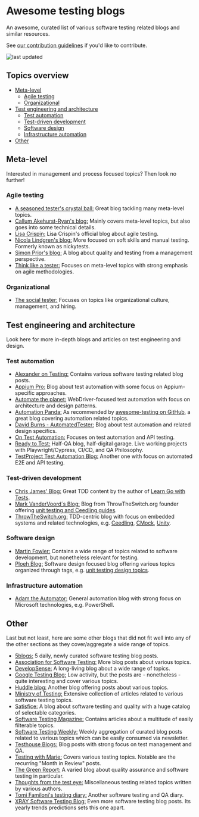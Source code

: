# Awesome testing blogs

An awesome, curated list of various software testing related blogs and similar resources.

See [our contribution guidelines](https://github.com/ChristoWolf/awesome-testing-blogs/blob/main/CONTRIBUTING.md) if you'd like to contribute.

![last updated](https://img.shields.io/github/last-commit/ChristoWolf/awesome-testing-blogs/main?color=purple&label=last%20updated&style=for-the-badge)

## Topics overview

- [Meta-level](#meta-level)
  - [Agile testing](#agile-testing)
  - [Organizational](#organizational)
- [Test engineering and architecture](#test-engineering-and-architecture)
  - [Test automation](#test-automation)
  - [Test-driven development](#test-driven-development)
  - [Software design](#software-design)
  - [Infrastructure automation](#infrastructure-automation)
- [Other](#other)

## Meta-level

Interested in management and process focused topics?
Then look no further!

### Agile testing

- [A seasoned tester's crystal ball:](https://visible-quality.blogspot.com/) Great blog tackling many meta-level topics.
- [Callum Akehurst-Ryan's blog:](https://cakehurstryan.com/blog-posts/) Mainly covers meta-level topics, but also goes into some technical details.
- [Lisa Crispin:](https://lisacrispin.com/agile-testing-blog/) Lisa Crispin's official blog about agile testing.
- [Nicola Lindgren's blog:](https://nicolalindgren.com/) More focused on soft skills and manual testing. Formerly known as nickytests.
- [Simon Prior's blog:](https://simon-prior.uk/) A blog about quality and testing from a management perspective.
- [Think like a tester:](https://thinkingtester.com/articles/) Focuses on meta-level topics with strong emphasis on agile methodologies.

### Organizational

- [The social tester:](https://lisacrispin.com/agile-testing-blog/) Focuses on topics like organizational culture, management, and hiring.

## Test engineering and architecture

Look here for more in-depth blogs and articles on test engineering and design.

### Test automation

- [Alexander on Testing:](https://alexanderontesting.com/) Contains various software testing related blog posts.
- [Appium Pro:](https://appiumpro.com/editions) Blog about test automation with some focus on Appium-specific approaches.
- [Automate the planet:](https://www.automatetheplanet.com/blog/) WebDriver-focused test automation with focus on architecture and design patterns.
- [Automation Panda:](https://automationpanda.com/) As recommended by [awesome-testing on GitHub](https://git.io/v1hSm), a great blog covering automation related topics.
- [David Burns - AutomatedTester:](https://www.theautomatedtester.co.uk/blog/) Blog about test automation and related design specifics.
- [On Test Automation:](https://www.ontestautomation.com/blog/) Focuses on test automation and API testing.
- [Ready to Test:](https://readytotest.github.io) Half-QA blog, half-digital garage. Live working projects with Playwright/Cypress, CI/CD, and QA Philosophy.
- [TestProject Test Automation Blog:](https://blog.testproject.io/) Another one with focus on automated E2E and API testing.

### Test-driven development

- [Chris James' Blog:](https://quii.dev/) Great TDD content by the author of [Learn Go with Tests](https://github.com/quii/learn-go-with-tests).
- [Mark VanderVoord´s Blog:](http://vandervoord.net/) Blog from ThrowTheSwitch.org founder offering [unit testing and Ceedling guides](http://vandervoord.net/series).
- [ThrowTheSwitch.org:](http://www.throwtheswitch.org/) TDD-centric blog with focus on embedded systems and related technologies, e.g. [Ceedling](http://www.throwtheswitch.org/ceedling), [CMock](http://www.throwtheswitch.org/cmock), [Unity](http://www.throwtheswitch.org/unity).

### Software design

- [Martin Fowler:](https://martinfowler.com/) Contains a wide range of topics related to software development, but nonetheless relevant for testing.
- [Ploeh Blog:](https://blog.ploeh.dk/) Software design focused blog offering various topics organized through tags, e.g. [unit testing design topics](https://blog.ploeh.dk/tags/#Unit%20Testing-ref).

### Infrastructure automation

- [Adam the Automator:](https://adamtheautomator.com/) General automation blog with strong focus on Microsoft technologies, e.g. PowerShell.

## Other

Last but not least, here are some other blogs that did not fit well into any of the other sections as they cover/aggregate a wide range of topics.

- [5blogs:](https://5blogs.wordpress.com/) 5 daily, newly curated software testing blog posts.
- [Association for Software Testing:](https://associationforsoftwaretesting.org/blog/) More blog posts about various topics.
- [DevelopSense:](https://developsense.com/blog/) A long-living blog about a wide range of topics.
- [Google Testing Blog:](https://testing.googleblog.com/) Low activity, but the posts are - nonetheless - quite interesting and cover various topics.
- [Huddle blog:](https://huddle.eurostarsoftwaretesting.com/blog/) Another blog offering posts about various topics.
- [Ministry of Testing:](https://www.ministryoftesting.com/dojo/articles) Extensive collection of articles related to various software testing topics.
- [Satisfice:](https://satisfice.com/blog/) A blog about software testing and quality with a huge catalog of selectable categories.
- [Software Testing Magazine:](https://www.softwaretestingmagazine.com/) Contains articles about a multitude of easily filterable topics.
- [Software Testing Weekly:](https://softwaretestingweekly.com/) Weekly aggregation of curated blog posts related to various topics which can be easily consumed via newsletter.
- [Testhouse Blogs:](https://www.testhouse.net/blogs/) Blog posts with strong focus on test management and QA.
- [Testing with Marie:](https://www.testingwithmarie.com/blog) Covers various testing topics. Notable are the recurring "Month in Review" posts.
- [The Green Report:](https://www.thegreenreport.blog/) A varied blog about quality assurance and software testing in particular.
- [Thoughts from the test eye:](http://thetesteye.com/blog/) Miscellaneous testing related topics written by various authors.
- [Tomi Familoni's testing diary:](https://familonitomi.com/) Another software testing and QA diary.
- [XRAY Software Testing Blog:](https://www.getxray.app/blog/category/software-testing/) Even more software testing blog posts. Its yearly trends predictions sets this one apart.
